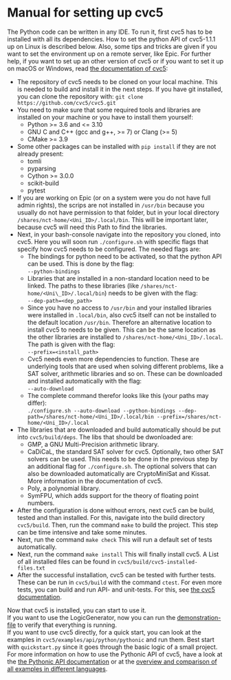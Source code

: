 # Manual for setting up cvc5
The Python code can be written in any IDE. To run it, first cvc5 has to be installed with all its dependencies. How to set the python API of cvc5-1.1.1 up on Linux is described below. Also, some tips and tricks are given if you want to set the environment up on a remote server, like Epic. For further help, if you want to set up an other version of cvc5 or if you want to set it up on macOS or Windows, read [the documentation of cvc5](https://cvc5.github.io/docs/cvc5-1.1.1/installation/installation.html):
- The repository of cvc5 needs to be cloned on your local machine. This is needed to build and install it in the next steps. If you have git installed, you can clone the repository with:
```git clone https://github.com/cvc5/cvc5.git```
- You need to make sure that some required tools and libraries are installed on your machine or you have to install them yourself:
  - Python >= 3.6 and <= 3.10
  - GNU C and C++ (gcc and g++, >= 7) or Clang (>= 5)
  - CMake >= 3.9
- Some other packages can be installed with `pip install` if they are not already present:
  - tomli
  - pyparsing
  - Cython >= 3.0.0
  - scikit-build
  - pytest
- If you are working on Epic (or on a system were you do not have full admin rights), the scrips are not installed in `/usr/bin` because you usually do not have permission to that folder, but in your local directory `/shares/nct-home/<Uni_ID>/.local/bin`. This will be important later, because cvc5 will need this Path to find the libraries.
-  Next, in your bash-console navigate into the repository you cloned, into cvc5. Here you will soon run `./configure.sh` with specific flags that specify how cvc5 needs to be configured. The needed flags are:
   - The bindings for python need to be activated, so that the python API can be used. This is done by the flag: <br />
     ```--python-bindings```
   - Libraries that are installed in a non-standard location need to be linked. The paths to these libraries (like `/shares/nct-home/<Uni\_ID>/.local/bin`) needs to be given with the flag: <br />
     ```--dep-path=<dep_path>```
   - Since you have no access to `/usr/bin` and your installed libraries were installed in `.local/bin`, also cvc5 itself can not be installed to the default location `/usr/bin`. Therefore an alternative location to install cvc5 to needs to be given. This can be the same location as the other libraries are installed to `/shares/nct-home/<Uni_ID>/.local`. The path is given with the flag: <br />
     ```--prefix=<install_path>```
   - Cvc5 needs even more dependencies to function. These are underlying tools that are used when solving different problems, like a SAT solver, arithmetic libraries and so on. These can be downloaded and installed automatically with the flag: <br />
     ```--auto-download```
   - The complete command therefor looks like this (your paths may differ): <br />
     ```./configure.sh --auto-download --python-bindings --dep-path=/shares/nct-home/<Uni_ID>/.local/bin --prefix=/shares/nct-home/<Uni_ID>/.local``` <br />
- The libraries that are downloaded and build automatically should be put into `cvc5/build/deps`. The libs that should be dwonloaded are:
  - GMP, a GNU Multi-Precision arithmetic library.
  - CaDiCaL, the standard SAT solver for cvc5. Optionally, two other SAT solvers can be used. This needs to be done in the previous step by an additional flag for `./configure.sh`. The optional solvers that can also be downloaded automatically are CryptoMiniSat and Kissat. More information in the documentation of cvc5.
  - Poly, a polynomial library.
  - SymFPU, which adds support for the theory of floating point numbers.
- After the configuration is done without errors, next cvc5 can be build, tested and than installed. For this, navigate into the build directory `cvc5/build`. Then, run the command `make` to build the project. This step can be time intensive and take some minutes.
- Next, run the command `make check` This will run a default set of tests automatically.
- Next, run the command `make install` This will finally install cvc5. A List of all installed files can be found in `cvc5/build/cvc5-installed-files.txt`
- After the successful installation, cvc5 can be tested with further tests. These can be run in `cvc5/build` with the command `ctest`. For even more tests, you can build and run API- and unit-tests. For this, see [the cvc5 documentation](https://cvc5.github.io/docs/cvc5-1.1.1/installation/installation.html).

Now that cvc5 is installed, you can start to use it. <br />
If you want to use the LogicGenerator, now you can run the [demonstration-file](demo.py) to verify that everything is running. <br />
If you want to use cvc5 directly, for a quick start, you can look at the examples in `cvc5/examples/api/python/pythonic` and run them. Best start with `quickstart.py` since it goes through the basic logic of a small project. For more information on how to use the Pythonic API of cvc5, have a look at the [the Pythonic API documentation](https://cvc5.github.io/docs-ci/docs-main/api/python/pythonic/pythonic.html) or at the [overview and comparison of all examples in different languages](https://cvc5.github.io/docs-ci/docs-main/examples/examples.html).
